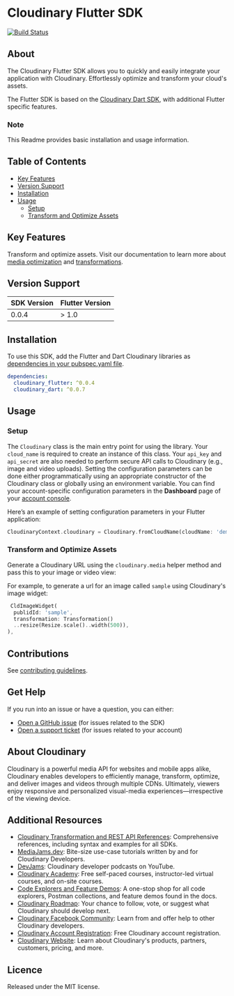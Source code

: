 Cloudinary Flutter SDK
=========================
[![Build Status](https://api.travis-ci.com/cloudinary/cloudinary_flutter.svg?branch=master)](https://app.travis-ci.com/github/cloudinary/cloudinary_flutter)
## About
The Cloudinary Flutter SDK allows you to quickly and easily integrate your application with Cloudinary.
Effortlessly optimize and transform your cloud's assets.

The Flutter SDK is based on the [Cloudinary Dart SDK](https://github.com/cloudinary/cloudinary_dart), with additional Flutter specific features.

### Note
This Readme provides basic installation and usage information.

## Table of Contents
- [Key Features](#key-features)
- [Version Support](#Version-Support)
- [Installation](#installation)
- [Usage](#usage)
  - [Setup](#Setup)
  - [Transform and Optimize Assets](#Transform-and-Optimize-Assets)

## Key Features
Transform and optimize assets. Visit our documentation to learn more about [media optimization](https://cloudinary.com/documentation/media_optimization) and [transformations](https://cloudinary.com/documentation/image_transformations).

## Version Support
| SDK Version | Flutter Version |
|-------------|-----------------|
| 0.0.4       | > 1.0           | 

## Installation
To use this SDK, add the Flutter and Dart Cloudinary libraries as [dependencies in your pubspec.yaml file](https://flutter.dev/platform-plugins/).

```yaml
dependencies:
  cloudinary_flutter: ^0.0.4
  cloudinary_dart: ^0.0.7
```

## Usage
### Setup
The `Cloudinary` class is the main entry point for using the library. Your `cloud_name` is required to create an instance of this class. Your `api_key` and `api_secret` are also needed to perform secure API calls to Cloudinary (e.g., image and video uploads). Setting the configuration parameters can be done either programmatically using an appropriate constructor of the Cloudinary class or globally using an environment variable. You can find your account-specific configuration parameters in the **Dashboard** page of your [account console](https://cloudinary.com/console).

Here’s an example of setting configuration parameters in your Flutter application:

```dart
CloudinaryContext.cloudinary = Cloudinary.fromCloudName(cloudName: 'demo');
```

### Transform and Optimize Assets

Generate a Cloudinary URL using the `cloudinary.media` helper method and pass this to your image or video view:

For example, to generate a url for an image called `sample` using Cloudinary's image widget:

```dart
 CldImageWidget(
  publidId: 'sample',
  transformation: Transformation()
  ..resize(Resize.scale()..width(500)),
),
```

## Contributions
See [contributing guidelines](/CONTRIBUTING.md).

## Get Help
If you run into an issue or have a question, you can either:
- [Open a GitHub issue](https://github.com/cloudinary/cloudinary_kotlin/issues) (for issues related to the SDK)
- [Open a support ticket](https://cloudinary.com/contact) (for issues related to your account)

## About Cloudinary
Cloudinary is a powerful media API for websites and mobile apps alike, Cloudinary enables developers to efficiently manage, transform, optimize, and deliver images and videos through multiple CDNs. Ultimately, viewers enjoy responsive and personalized visual-media experiences—irrespective of the viewing device.

## Additional Resources
- [Cloudinary Transformation and REST API References](https://cloudinary.com/documentation/cloudinary_references): Comprehensive references, including syntax and examples for all SDKs.
- [MediaJams.dev](https://mediajams.dev/): Bite-size use-case tutorials written by and for Cloudinary Developers.
- [DevJams](https://www.youtube.com/playlist?list=PL8dVGjLA2oMr09amgERARsZyrOz_sPvqw): Cloudinary developer podcasts on YouTube.
- [Cloudinary Academy](https://training.cloudinary.com/): Free self-paced courses, instructor-led virtual courses, and on-site courses.
- [Code Explorers and Feature Demos](https://cloudinary.com/documentation/code_explorers_demos_index): A one-stop shop for all code explorers, Postman collections, and feature demos found in the docs.
- [Cloudinary Roadmap](https://cloudinary.com/roadmap): Your chance to follow, vote, or suggest what Cloudinary should develop next.
- [Cloudinary Facebook Community](https://www.facebook.com/groups/CloudinaryCommunity): Learn from and offer help to other Cloudinary developers.
- [Cloudinary Account Registration](https://cloudinary.com/users/register/free): Free Cloudinary account registration.
- [Cloudinary Website](https://cloudinary.com): Learn about Cloudinary's products, partners, customers, pricing, and more.

## Licence
Released under the MIT license.
